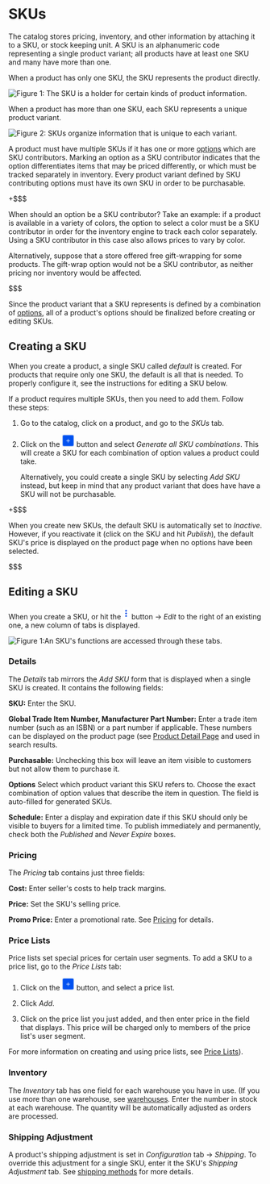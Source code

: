 # SKUs [](id=skus)

The catalog stores pricing, inventory, and other information by attaching it to
a SKU, or stock keeping unit. A SKU is an alphanumeric code representing
a single product variant; all products have at least one SKU and many have more
than one.

When a product has only one SKU, the SKU represents the product directly.

![Figure 1: The SKU is a holder for certain kinds of product information.](../../../images/single-SKU.png)

When a product has more than one SKU, each SKU represents a unique product
variant.

![Figure 2: SKUs organize information that is unique to each variant.](../../../images/multiple-SKUs.png)

A product must have multiple SKUs if it has one or more
[options](/web/liferay-emporio/documentation/-/knowledge_base/7-1/options) which
are SKU contributors. Marking an option as a SKU contributor indicates that the
option differentiates items that may be priced differently, or which must be
tracked separately in inventory. Every product variant defined by SKU
contributing options must have its own SKU in order to be purchasable.

+$$$

When should an option be a SKU contributor? Take an example: if a product is
available in a variety of colors, the option to select a color must be a SKU
contributor in order for the inventory engine to track each color
separately. Using a SKU contributor in this case also allows prices to vary by
color.

Alternatively, suppose that a store offered free gift-wrapping for some
products. The gift-wrap option would not be a SKU contributor, as neither
pricing nor inventory would be affected.

$$$

Since the product variant that a SKU represents is defined by a combination of
[options](/web/liferay-emporio/documentation/-/knowledge_base/7-1/options),
all of a product's options should be finalized before creating or editing SKUs.

## Creating a SKU [](id=creating-an-sku)

When you create a product, a single SKU called *default* is created. For
products that require only one SKU, the default is all that is needed. To
properly configure it, see the instructions for editing a SKU below.

If a product requires multiple SKUs, then you need to add them. Follow these
steps:

1.  Go to the catalog, click on a product, and go to the *SKUs* tab.

2.  Click on the ![Add](../../../images/icon-add.png) button and select
    *Generate all SKU combinations*. This will create a SKU for each combination
    of option values a product could take.

    Alternatively, you could create a single SKU by selecting *Add SKU* instead,
    but keep in mind that any product variant that does have have a SKU will not
    be purchasable.

+$$$

When you create new SKUs, the default SKU is automatically set to *Inactive*.
However, if you reactivate it (click on the SKU and hit *Publish*), the default
SKU's price is displayed on the product page when no options have been selected.

$$$

## Editing a SKU [](id=editing-an-sku)

When you create a SKU, or hit the ![Options](../../../images/icon-options.png)
button &rarr; *Edit* to the right of an existing one, a new column of tabs is
displayed. 

![Figure 1:An SKU's functions are accessed through these tabs.](../../../images/skus.png)

### Details [](id=details)

The *Details* tab mirrors the *Add SKU* form that is displayed when a single SKU
is created. It contains the following fields:

**SKU:** Enter the SKU.

**Global Trade Item Number, Manufacturer Part Number:** Enter a trade item
number (such as an ISBN) or a part number if applicable. These numbers can be
displayed on the product page (see [Product Detail
Page](/discover/portal/-knowledge_base/7_1/catalog-options) and used in search
results. <!--will appear in search results?-->

**Purchasable:** Unchecking this box will leave an item visible to customers but
not allow them to purchase it.

**Options** Select which product variant this SKU refers to. Choose the exact
combination of option values that describe the item in question. The field is
auto-filled for generated SKUs.

**Schedule:** Enter a display and expiration date if this SKU should only be
visible to buyers for a limited time. To publish immediately and permanently,
check both the *Published* and *Never Expire* boxes.

### Pricing [](id=pricing)

The *Pricing* tab contains just three fields:

**Cost:** Enter seller's costs to help track margins.

**Price:** Set the SKU's selling price.

**Promo Price:** Enter a promotional rate. See
[Pricing](/discover/portal/-/knowledge_base/7.1/pricing#price-lists)
for details.

### Price Lists [](id=price-lists)

Price lists set special prices for certain user segments. To add a SKU to
a price list, go to the *Price Lists* tab:

1.  Click on the ![Add](../../../images/icon-add.png) button, and select
    a price list.

2.  Click *Add*.

3.  Click on the price list you just added, and then enter price in the field
    that displays. This price will be charged only to members of the price
    list's user segment.

For more information on creating and using price lists, see 
[Price Lists](/discover/portal/-/knowledge_base/7.1/pricing#price-lists)). 

### Inventory [](id=inventory)

The *Inventory* tab has one field for each warehouse you have in use. (If you
use more than one warehouse, see
[warehouses](/web/liferay-emporio/documentation/-/knowledge_base/7-1/inventory).
Enter the number in stock at each warehouse. The quantity will be automatically
adjusted as orders are processed.

### Shipping Adjustment [](id=shipping-adjustment)

A product's shipping adjustment is set in *Configuration* tab &rarr; *Shipping*.
To override this adjustment for a single SKU, enter it the SKU's *Shipping
Adjustment* tab. See 
[shipping methods](/discover/portal/-/knowledge_base/7.1/shipping-methods)
for more details.
